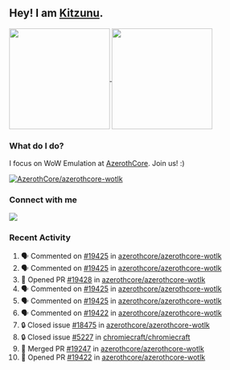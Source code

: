 ## Hey! I am [Kitzunu](https://Github.com/Kitzunu).

<!--
[![Kitzunu's Github stats](https://github-readme-stats.vercel.app/api?username=kitzunu&theme=github_dark&show_icons=true&number_format=long)](https://github.com/Kitzunu)

[![Kitzunu's Language stats](https://github-readme-stats.vercel.app/api/top-langs/?username=Kitzunu&layout=donut&theme=github_dark)](https://github.com/Kitzunu)
-->

<a href="https://github.com/Kitzunu">
  <img height=200 align="center" src="https://github-readme-stats.vercel.app/api?username=kitzunu&theme=github_dark&show_icons=true&number_format=long" />
</a>
<a href="https://github.com/Kitzunu">
  <img height=200 align="center" src="https://github-readme-stats.vercel.app/api/top-langs/?username=Kitzunu&layout=donut&theme=github_dark" />
</a>

### What do I do?

I focus on WoW Emulation at [AzerothCore](https://github.com/AzerothCore). Join us! :)

[![AzerothCore/azerothcore-wotlk](https://github-readme-stats.vercel.app/api/pin/?username=AzerothCore&repo=azerothcore-wotlk&theme=github_dark&show_owner=true)](https://github.com/azerothcore/azerothcore-wotlk)

### Connect with me
[![](https://img.shields.io/badge/AzerothCore%20Discord-Connect%20with%20me!-green)](https://discord.com/invite/gkt4y2x)

### Recent Activity

<!--START_SECTION:activity-->
1. 🗣 Commented on [#19425](https://github.com/azerothcore/azerothcore-wotlk/issues/19425#issuecomment-2236925472) in [azerothcore/azerothcore-wotlk](https://github.com/azerothcore/azerothcore-wotlk)
2. 🗣 Commented on [#19425](https://github.com/azerothcore/azerothcore-wotlk/issues/19425#issuecomment-2236912037) in [azerothcore/azerothcore-wotlk](https://github.com/azerothcore/azerothcore-wotlk)
3. 💪 Opened PR [#19428](https://github.com/azerothcore/azerothcore-wotlk/pull/19428) in [azerothcore/azerothcore-wotlk](https://github.com/azerothcore/azerothcore-wotlk)
4. 🗣 Commented on [#19425](https://github.com/azerothcore/azerothcore-wotlk/issues/19425#issuecomment-2236644102) in [azerothcore/azerothcore-wotlk](https://github.com/azerothcore/azerothcore-wotlk)
5. 🗣 Commented on [#19425](https://github.com/azerothcore/azerothcore-wotlk/issues/19425#issuecomment-2236640764) in [azerothcore/azerothcore-wotlk](https://github.com/azerothcore/azerothcore-wotlk)
6. 🗣 Commented on [#19422](https://github.com/azerothcore/azerothcore-wotlk/pull/19422#issuecomment-2233069249) in [azerothcore/azerothcore-wotlk](https://github.com/azerothcore/azerothcore-wotlk)
7. 🔒 Closed issue [#18475](https://github.com/azerothcore/azerothcore-wotlk/issues/18475) in [azerothcore/azerothcore-wotlk](https://github.com/azerothcore/azerothcore-wotlk)
8. 🔒 Closed issue [#5227](https://github.com/chromiecraft/chromiecraft/issues/5227) in [chromiecraft/chromiecraft](https://github.com/chromiecraft/chromiecraft)
9. 🎉 Merged PR [#19247](https://github.com/azerothcore/azerothcore-wotlk/pull/19247) in [azerothcore/azerothcore-wotlk](https://github.com/azerothcore/azerothcore-wotlk)
10. 💪 Opened PR [#19422](https://github.com/azerothcore/azerothcore-wotlk/pull/19422) in [azerothcore/azerothcore-wotlk](https://github.com/azerothcore/azerothcore-wotlk)
<!--END_SECTION:activity-->
